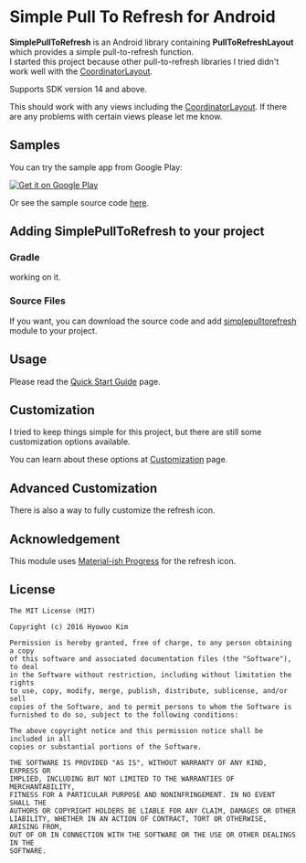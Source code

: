 # Simple Pull To Refresh for Android

**SimplePullToRefresh** is an Android library containing **PullToRefreshLayout** which provides a simple pull-to-refresh function.  
I started this project because other pull-to-refresh libraries I tried didn't work well with the [CoordinatorLayout](https://developer.android.com/reference/android/support/design/widget/CoordinatorLayout.html).

Supports SDK version 14 and above.  

This should work with any views including the [CoordinatorLayout](https://developer.android.com/reference/android/support/design/widget/CoordinatorLayout.html). If there are any problems with certain views please let me know.

## Samples
You can try the sample app from Google Play:  

[![Get it on Google Play](https://developer.android.com/images/brand/en_generic_rgb_wo_45.png)](https://play.google.com/store/apps/details?id=com.skhugh.simplepulltorefresh.samples)

Or see the sample source code [here](https://github.com/skhugh/Android-SimplePullToRefresh/tree/master/app/src/main/java/com/skhugh/simplepulltorefresh/samples).

## Adding SimplePullToRefresh to your project
### Gradle
working on it.

### Source Files
If you want, you can download the source code and add [simplepulltorefresh](https://github.com/skhugh/Android-SimplePullToRefresh/tree/master/simplepulltorefresh) module to your project.

## Usage
Please read the [Quick Start Guide](https://github.com/skhugh/Android-SimplePullToRefresh/wiki/Quick-Start-Guide) page.

## Customization
I tried to keep things simple for this project, but there are still some customization options available.  

You can learn about these options at [Customization](https://github.com/skhugh/Android-SimplePullToRefresh/wiki/Customization) page.

## Advanced Customization
There is also a way to fully customize the refresh icon.

## Acknowledgement
This module uses [Material-ish Progress](https://github.com/pnikosis/materialish-progress) for the refresh icon.

## License
```
The MIT License (MIT)

Copyright (c) 2016 Hyowoo Kim

Permission is hereby granted, free of charge, to any person obtaining a copy
of this software and associated documentation files (the "Software"), to deal
in the Software without restriction, including without limitation the rights
to use, copy, modify, merge, publish, distribute, sublicense, and/or sell
copies of the Software, and to permit persons to whom the Software is
furnished to do so, subject to the following conditions:

The above copyright notice and this permission notice shall be included in all
copies or substantial portions of the Software.

THE SOFTWARE IS PROVIDED "AS IS", WITHOUT WARRANTY OF ANY KIND, EXPRESS OR
IMPLIED, INCLUDING BUT NOT LIMITED TO THE WARRANTIES OF MERCHANTABILITY,
FITNESS FOR A PARTICULAR PURPOSE AND NONINFRINGEMENT. IN NO EVENT SHALL THE
AUTHORS OR COPYRIGHT HOLDERS BE LIABLE FOR ANY CLAIM, DAMAGES OR OTHER
LIABILITY, WHETHER IN AN ACTION OF CONTRACT, TORT OR OTHERWISE, ARISING FROM,
OUT OF OR IN CONNECTION WITH THE SOFTWARE OR THE USE OR OTHER DEALINGS IN THE
SOFTWARE.
```
